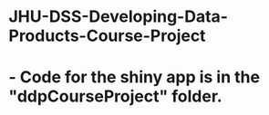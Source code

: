 # JHU-DSS-Developing-Data-Products-Course-Project

# - Code for the shiny app is in the "ddpCourseProject" folder.
